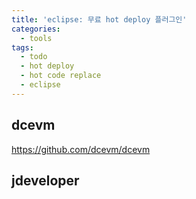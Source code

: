 ```yaml
---
title: 'eclipse: 무료 hot deploy 플러그인'
categories:
  - tools
tags:
  - todo
  - hot deploy
  - hot code replace
  - eclipse
---
```


## dcevm
https://github.com/dcevm/dcevm

## jdeveloper
